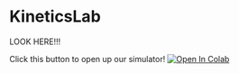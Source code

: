# KineticsLab
LOOK HERE!!!  

Click this button to open up our simulator!
[![Open In Colab](https://colab.research.google.com/assets/colab-badge.svg)](https://colab.research.google.com/gist/benrich37/18be9f961c506aa482d9b138231c51d8/kinetics_simulation.ipynb)
